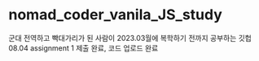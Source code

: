 # nomad_coder_vanila_JS_study
군대 전역하고 빡대가리가 된 사람이 2023.03월에 복학하기 전까지 공부하는 깃헙
08.04 assignment 1 제출 완료, 코드 업로드 완료
